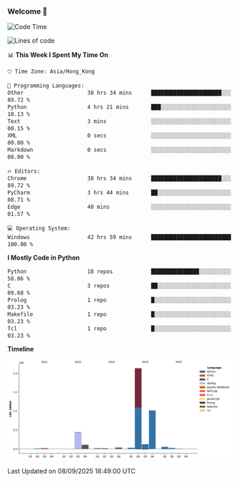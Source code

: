 ### Welcome 👋

<!--START_SECTION:waka-->
![Code Time](http://img.shields.io/badge/Code%20Time-2%2C576%20hrs%207%20mins-blue)

![Lines of code](https://img.shields.io/badge/From%20Hello%20World%20I%27ve%20Written-4.0%20million%20lines%20of%20code-blue)

📊 **This Week I Spent My Time On** 

```text
🕑︎ Time Zone: Asia/Hong_Kong

💬 Programming Languages: 
Other                    38 hrs 34 mins      ██████████████████████░░░   89.72 % 
Python                   4 hrs 21 mins       ███░░░░░░░░░░░░░░░░░░░░░░   10.13 % 
Text                     3 mins              ░░░░░░░░░░░░░░░░░░░░░░░░░   00.15 % 
XML                      0 secs              ░░░░░░░░░░░░░░░░░░░░░░░░░   00.00 % 
Markdown                 0 secs              ░░░░░░░░░░░░░░░░░░░░░░░░░   00.00 % 

🔥 Editors: 
Chrome                   38 hrs 34 mins      ██████████████████████░░░   89.72 % 
PyCharm                  3 hrs 44 mins       ██░░░░░░░░░░░░░░░░░░░░░░░   08.71 % 
Edge                     40 mins             ░░░░░░░░░░░░░░░░░░░░░░░░░   01.57 % 

💻 Operating System: 
Windows                  42 hrs 59 mins      █████████████████████████   100.00 % 
```

**I Mostly Code in Python** 

```text
Python                   18 repos            ███████████████░░░░░░░░░░   58.06 % 
C                        3 repos             ██░░░░░░░░░░░░░░░░░░░░░░░   09.68 % 
Prolog                   1 repo              █░░░░░░░░░░░░░░░░░░░░░░░░   03.23 % 
Makefile                 1 repo              █░░░░░░░░░░░░░░░░░░░░░░░░   03.23 % 
Tcl                      1 repo              █░░░░░░░░░░░░░░░░░░░░░░░░   03.23 % 
```



**Timeline**

![Lines of Code chart](https://raw.githubusercontent.com/xhj2501/xhj2501/main/assets/bar_graph.png)


 Last Updated on 08/09/2025 18:49:00 UTC
<!--END_SECTION:waka-->

